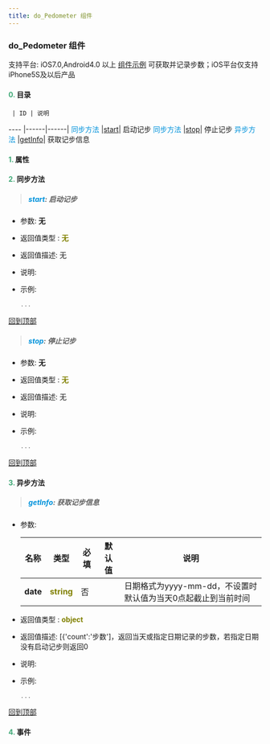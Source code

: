```yaml
---
title: do_Pedometer 组件
---
```


### do_Pedometer 组件

 支持平台: iOS7.0,Android4.0 以上
 [组件示例](https://github.com/do-api/docs-example/tree/master/source/view/do_Pedometer)
 可获取并记录步数；iOS平台仅支持iPhone5S及以后产品

#### <font color ='#40A977'>**0.**</font> 目录

     | ID | 说明
---- |------|------|
<font color ='#0092db'>同步方法</font>  |[start](#start)| 启动记步
<font color ='#0092db'>同步方法</font>  |[stop](#stop)| 停止记步
<font color ='#0092db'>异步方法</font>  |[getInfo](#getInfo)| 获取记步信息

#### <font color ='#40A977'>**1.**</font> 属性

#### <font color ='#40A977'>**2.**</font> 同步方法

>##### <span id=start><font color ='#0092db'>**start**</font></span>: 启动记步

- 参数: **无**
- 返回值类型 : <font color ='#808000'>**无**</font>
- 返回值描述: 无
- 说明: 
- 示例:

  ```javascript
  ...

  ```

[回到顶部](#top)

>##### <span id=stop><font color ='#0092db'>**stop**</font></span>: 停止记步

- 参数: **无**
- 返回值类型 : <font color ='#808000'>**无**</font>
- 返回值描述: 无
- 说明: 
- 示例:

  ```javascript
  ...

  ```

[回到顶部](#top)

#### <font color ='#40A977'>**3.**</font> 异步方法

>##### <span id=getInfo><font color ='#0092db'>**getInfo**</font></span>: 获取记步信息

- 参数:

  名称 | 类型 |必填|默认值|说明
  ---- |-------------  |--------------|--------|------
  **date** |<font color ='#808000'>**string**</font> | 否 | |日期格式为yyyy-mm-dd，不设置时默认值为当天0点起截止到当前时间
- 返回值类型 : <font color ='#808000'>**object**</font>
- 返回值描述: [{'count':'步数']，返回当天或指定日期记录的步数，若指定日期没有启动记步则返回0
- 说明: 
- 示例:

  ```javascript
  ...

  ```

[回到顶部](#top)


#### <font color ='#40A977'>**4.**</font> 事件


